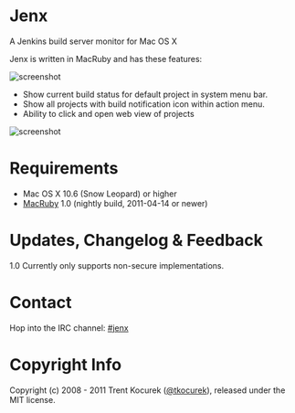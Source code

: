 # Jenx #

A Jenkins build server monitor for Mac OS X

Jenx is written in MacRuby and has these features:

![screenshot](https://github.com/urbancoding/jenx/blob/master/screens/menu.png)

* Show current build status for default project in system menu bar.
* Show all projects with build notification icon within action menu.
* Ability to click and open web view of projects

![screenshot](https://github.com/urbancoding/jenx/blob/master/screens/preferences.png)

# Requirements #

* Mac OS X 10.6 (Snow Leopard) or higher
* [MacRuby](http://macruby.com/) 1.0 (nightly build, 2011-04-14 or newer)

# Updates, Changelog & Feedback

1.0 Currently only supports non-secure implementations.

# Contact #

Hop into the IRC channel: [#jenx](irc://freenode/jenx)

# Copyright Info #

Copyright (c) 2008 - 2011 Trent Kocurek ([@tkocurek](http://twitter.com/tkocurek)), released under the MIT license.
